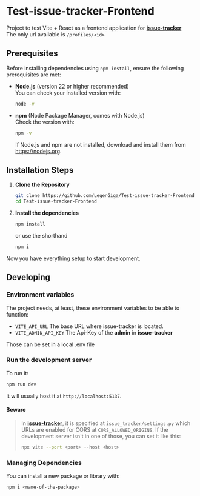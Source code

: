 # Test-issue-tracker-Frontend

Project to test Vite + React as a frontend application for [**issue-tracker**][issue-tracker-link]  
The only url available is `/profiles/<id>`

## Prerequisites

Before installing dependencies using `npm install`, ensure the following prerequisites are met:

- **Node.js** (version 22 or higher recommended)  
  You can check your installed version with:
    ```bash
    node -v
    ```
- **npm** (Node Package Manager, comes with Node.js)  
	Check the version with:
  	```bash
	npm -v
    ```
  If Node.js and npm are not installed, download and install them from https://nodejs.org.

## Installation Steps

1. **Clone the Repository**
   ```bash
   git clone https://github.com/LegenGiga/Test-issue-tracker-Frontend
   cd Test-issue-tracker-Frontend
   ```
2. **Install the dependencies**  
    ```bash
    npm install
    ```  
    or use the shorthand
    ```bash
    npm i
    ``` 
Now you have everything setup to start development.
## Developing
### Environment variables
The project needs, at least, these environment variables to be able to function:
- `VITE_API_URL` The base URL where issue-tracker is located.
- `VITE_ADMIN_API_KEY` The Api-Key of the **admin** in **issue-tracker**
  
Those can be set in a local .env file 

### Run the development server
To run it:
```bash
npm run dev
```
It will usually host it at `http://localhost:5137`.
#### **Beware**  
> In [**issue-tracker**][issue-tracker-link], it is specified at `issue_tracker/settings.py` which URLs are enabled for CORS at `CORS_ALLOWED_ORIGINS`. If the development server isn't in one of those, you can set it like this:
> ```bash
>npx vite --port <port> --host <host>
> ```

### Managing Dependencies
You can install a new package or library with:
```bash
npm i <name-of-the-package>
```

[issue-tracker-link]: https://github.com/it21a-Issue-Tracker-ASW/issue_tracker